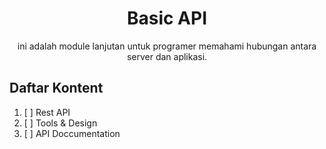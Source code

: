 <div align="center">
<h1>Basic API</h1>

<p>ini adalah module lanjutan untuk programer memahami hubungan antara server dan aplikasi.</p>
</div>

## Daftar Kontent

1. [ ] Rest API
2. [ ] Tools & Design
3. [ ] API Doccumentation